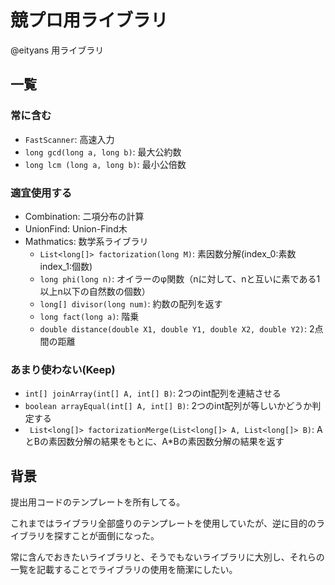 # 競プロ用ライブラリ
@eityans 用ライブラリ

## 一覧
### 常に含む
- `FastScanner`: 高速入力
- `long gcd(long a, long b)`: 最大公約数
- `long lcm (long a, long b)`: 最小公倍数

### 適宜使用する
- Combination: 二項分布の計算
- UnionFind: Union-Find木
- Mathmatics: 数学系ライブラリ
  - `List<long[]> factorization(long M)`: 素因数分解(index_0:素数 index_1:個数)
  - `long phi(long n)`: オイラーのφ関数（nに対して、nと互いに素である1以上n以下の自然数の個数）
  - `long[] divisor(long num)`: 約数の配列を返す
  - `long fact(long a)`: 階乗
  - `double distance(double X1, double Y1, double X2, double Y2)`: 2点間の距離

### あまり使わない(Keep)
- `int[] joinArray(int[] A, int[] B)`: 2つのint配列を連結させる
- `boolean arrayEqual(int[] A, int[] B)`: 2つのint配列が等しいかどうか判定する
- ` List<long[]> factorizationMerge(List<long[]> A, List<long[]> B)`: AとBの素因数分解の結果をもとに、A*Bの素因数分解の結果を返す

## 背景
提出用コードのテンプレートを所有してる。

これまではライブラリ全部盛りのテンプレートを使用していたが、逆に目的のライブラリを探すことが面倒になった。

常に含んでおきたいライブラリと、そうでもないライブラリに大別し、それらの一覧を記載することでライブラリの使用を簡潔にしたい。
